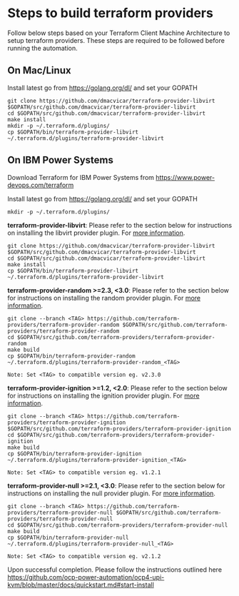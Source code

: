 # Steps to build terraform providers

Follow below steps based on your Terraform Client Machine Architecture to setup terraform providers. These steps are required to be followed before running the automation.

## On Mac/Linux
Install latest go from https://golang.org/dl/ and set your GOPATH

```
git clone https://github.com/dmacvicar/terraform-provider-libvirt $GOPATH/src/github.com/dmacvicar/terraform-provider-libvirt
cd $GOPATH/src/github.com/dmacvicar/terraform-provider-libvirt
make install
mkdir -p ~/.terraform.d/plugins/
cp $GOPATH/bin/terraform-provider-libvirt ~/.terraform.d/plugins/terraform-provider-libvirt
```


## On IBM Power Systems
Download Terraform for IBM Power Systems from https://www.power-devops.com/terraform

Install latest go from https://golang.org/dl/ and set your GOPATH

```
mkdir -p ~/.terraform.d/plugins/
```

**terraform-provider-libvirt**: Please refer to the section below for instructions on installing the libvirt provider plugin. For [more information](https://github.com/dmacvicar/terraform-provider-libvirt#building-from-source).
```
git clone https://github.com/dmacvicar/terraform-provider-libvirt $GOPATH/src/github.com/dmacvicar/terraform-provider-libvirt
cd $GOPATH/src/github.com/dmacvicar/terraform-provider-libvirt
make install
cp $GOPATH/bin/terraform-provider-libvirt ~/.terraform.d/plugins/terraform-provider-libvirt
```

**terraform-provider-random >=2.3, <3.0**: Please refer to the section below for instructions on installing the random provider plugin. For [more information](https://github.com/hashicorp/terraform-provider-random#building-the-provider).
```
git clone --branch <TAG> https://github.com/terraform-providers/terraform-provider-random $GOPATH/src/github.com/terraform-providers/terraform-provider-random
cd $GOPATH/src/github.com/terraform-providers/terraform-provider-random
make build
cp $GOPATH/bin/terraform-provider-random ~/.terraform.d/plugins/terraform-provider-random_<TAG>

Note: Set <TAG> to compatible version eg. v2.3.0
```

**terraform-provider-ignition >=1.2, <2.0**: Please refer to the section below for instructions on installing the ignition provider plugin. For [more information](https://github.com/terraform-providers/terraform-provider-ignition#building-the-provider).
```
git clone --branch <TAG> https://github.com/terraform-providers/terraform-provider-ignition $GOPATH/src/github.com/terraform-providers/terraform-provider-ignition
cd $GOPATH/src/github.com/terraform-providers/terraform-provider-ignition
make build
cp $GOPATH/bin/terraform-provider-ignition ~/.terraform.d/plugins/terraform-provider-ignition_<TAG>

Note: Set <TAG> to compatible version eg. v1.2.1
```

**terraform-provider-null >=2.1, <3.0**: Please refer to the section below for instructions on installing the null provider plugin. For [more information](https://github.com/hashicorp/terraform-provider-null#building-the-provider).
```
git clone --branch <TAG> https://github.com/terraform-providers/terraform-provider-null $GOPATH/src/github.com/terraform-providers/terraform-provider-null
cd $GOPATH/src/github.com/terraform-providers/terraform-provider-null
make build
cp $GOPATH/bin/terraform-provider-null ~/.terraform.d/plugins/terraform-provider-null_<TAG>

Note: Set <TAG> to compatible version eg. v2.1.2
```

Upon successful completion. Please follow the instructions outlined here
https://github.com/ocp-power-automation/ocp4-upi-kvm/blob/master/docs/quickstart.md#start-install


